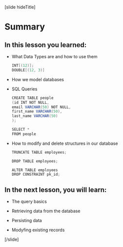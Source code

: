 [slide hideTitle]

# Summary

## In this lesson you learned:

- What Data Types are and how to use them
    
    ```Java
    INT[(12)];
    DOUBLE[(12, 3)] 
    ```

- How we model databases

- SQL Queries
    
    ```Java
    CREATE TABLE people
    (id INT NOT NULL,
    email VARCHAR(50) NOT NULL,
    first_name VARCHAR(50),
    last_name VARCHAR(50)
    );

    SELECT *
    FROM people
    ```

- How to modify and delete structures in our database

    ```Java
    TRUNCATE TABLE employees;

    DROP TABLE employees;

    ALTER TABLE employees
    DROP CONSTRAINT pk_id;
    ```

## In the next lesson, you will learn:

- The query basics 

- Retrieving data from the database

- Persisting data

- Modyfing existing records

[/slide]
